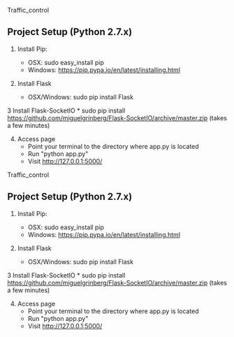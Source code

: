 Traffic_control


## Project Setup (Python 2.7.x)

1. Install Pip:
    * OSX: sudo easy_install pip
    * Windows: https://pip.pypa.io/en/latest/installing.html

2. Install Flask
    * OSX/Windows: sudo pip install Flask

3 Install Flask-SocketIO
    * sudo pip install https://github.com/miguelgrinberg/Flask-SocketIO/archive/master.zip (takes a few minutes)

4. Access page
    * Point your terminal to the directory where app.py is located
    * Run "python app.py"
    * Visit http://127.0.0.1:5000/

Traffic_control


## Project Setup (Python 2.7.x)

1. Install Pip:
    * OSX: sudo easy_install pip
    * Windows: https://pip.pypa.io/en/latest/installing.html

2. Install Flask
    * OSX/Windows: sudo pip install Flask

3 Install Flask-SocketIO
    * sudo pip install https://github.com/miguelgrinberg/Flask-SocketIO/archive/master.zip (takes a few minutes)

4. Access page
    * Point your terminal to the directory where app.py is located
    * Run "python app.py"
    * Visit http://127.0.0.1:5000/

